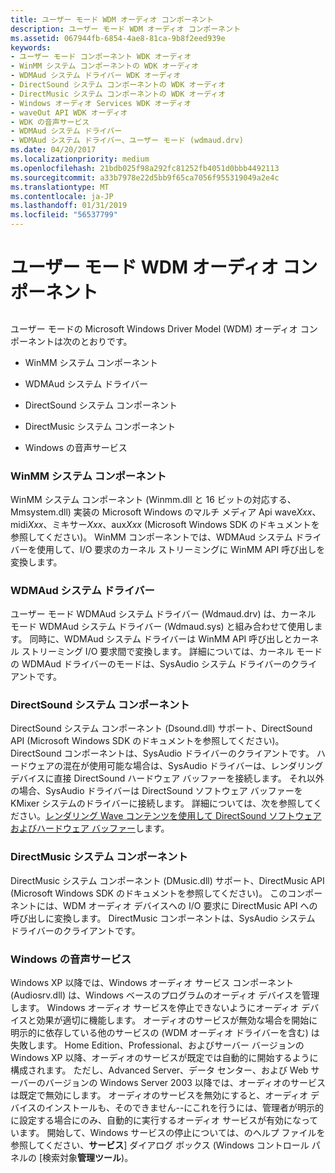 ```yaml
---
title: ユーザー モード WDM オーディオ コンポーネント
description: ユーザー モード WDM オーディオ コンポーネント
ms.assetid: 067944fb-6854-4ae8-81ca-9b8f2eed939e
keywords:
- ユーザー モード コンポーネント WDK オーディオ
- WinMM システム コンポーネントの WDK オーディオ
- WDMAud システム ドライバー WDK オーディオ
- DirectSound システム コンポーネントの WDK オーディオ
- DirectMusic システム コンポーネントの WDK オーディオ
- Windows オーディオ Services WDK オーディオ
- waveOut API WDK オーディオ
- WDK の音声サービス
- WDMAud システム ドライバー
- WDMAud システム ドライバー、ユーザー モード (wdmaud.drv)
ms.date: 04/20/2017
ms.localizationpriority: medium
ms.openlocfilehash: 21bdb025f98a292fc81252fb4051d0bbb4492113
ms.sourcegitcommit: a33b7978e22d5bb9f65ca7056f955319049a2e4c
ms.translationtype: MT
ms.contentlocale: ja-JP
ms.lasthandoff: 01/31/2019
ms.locfileid: "56537799"
---
```

# <a name="user-mode-wdm-audio-components"></a>ユーザー モード WDM オーディオ コンポーネント


## <span id="user_mode_wdm_audio_components"></span><span id="USER_MODE_WDM_AUDIO_COMPONENTS"></span>


ユーザー モードの Microsoft Windows Driver Model (WDM) オーディオ コンポーネントは次のとおりです。

-   WinMM システム コンポーネント

-   WDMAud システム ドライバー

-   DirectSound システム コンポーネント

-   DirectMusic システム コンポーネント

-   Windows の音声サービス

### <a name="span-idwinmmsystemcomponentspanspan-idwinmmsystemcomponentspanwinmm-system-component"></a><span id="winmm_system_component"></span><span id="WINMM_SYSTEM_COMPONENT"></span>WinMM システム コンポーネント

WinMM システム コンポーネント (Winmm.dll と 16 ビットの対応する、Mmsystem.dll) 実装の Microsoft Windows のマルチ メディア Api wave*Xxx*、midi*Xxx*、ミキサー*Xxx*、aux*Xxx* (Microsoft Windows SDK のドキュメントを参照してください)。 WinMM コンポーネントでは、WDMAud システム ドライバーを使用して、I/O 要求のカーネル ストリーミングに WinMM API 呼び出しを変換します。

### <a name="span-idwdmaudsystemdriverspanspan-idwdmaudsystemdriverspanwdmaud-system-driver"></a><span id="wdmaud_system_driver"></span><span id="WDMAUD_SYSTEM_DRIVER"></span>WDMAud システム ドライバー

ユーザー モード WDMAud システム ドライバー (Wdmaud.drv) は、カーネル モード WDMAud システム ドライバー (Wdmaud.sys) と組み合わせて使用します。 同時に、WDMAud システム ドライバーは WinMM API 呼び出しとカーネル ストリーミング I/O 要求間で変換します。 詳細については、カーネル モードの WDMAud ドライバーのモードは、SysAudio システム ドライバーのクライアントです。

### <a name="span-iddirectsoundsystemcomponentspanspan-iddirectsoundsystemcomponentspandirectsound-system-component"></a><span id="directsound_system_component"></span><span id="DIRECTSOUND_SYSTEM_COMPONENT"></span>DirectSound システム コンポーネント

DirectSound システム コンポーネント (Dsound.dll) サポート、DirectSound API (Microsoft Windows SDK のドキュメントを参照してください)。 DirectSound コンポーネントは、SysAudio ドライバーのクライアントです。 ハードウェアの混在が使用可能な場合は、SysAudio ドライバーは、レンダリング デバイスに直接 DirectSound ハードウェア バッファーを接続します。 それ以外の場合、SysAudio ドライバーは DirectSound ソフトウェア バッファーを KMixer システムのドライバーに接続します。 詳細については、次を参照してください。[レンダリング Wave コンテンツを使用して DirectSound ソフトウェアおよびハードウェア バッファー](rendering-wave-content-using-directsound-software-and-hardware-buffers.md)します。

### <a name="span-iddirectmusicsystemcomponentspanspan-iddirectmusicsystemcomponentspandirectmusic-system-component"></a><span id="directmusic_system_component"></span><span id="DIRECTMUSIC_SYSTEM_COMPONENT"></span>DirectMusic システム コンポーネント

DirectMusic システム コンポーネント (DMusic.dll) サポート、DirectMusic API (Microsoft Windows SDK のドキュメントを参照してください)。 このコンポーネントには、WDM オーディオ デバイスへの I/O 要求に DirectMusic API への呼び出しに変換します。 DirectMusic コンポーネントは、SysAudio システム ドライバーのクライアントです。

### <a name="span-idwindowsaudioservicesspanspan-idwindowsaudioservicesspanwindows-audio-services"></a><span id="windows_audio_services"></span><span id="WINDOWS_AUDIO_SERVICES"></span>Windows の音声サービス

Windows XP 以降では、Windows オーディオ サービス コンポーネント (Audiosrv.dll) は、Windows ベースのプログラムのオーディオ デバイスを管理します。 Windows オーディオ サービスを停止できないようにオーディオ デバイスと効果が適切に機能します。 オーディオのサービスが無効な場合を開始に明示的に依存している他のサービスの (WDM オーディオ ドライバーを含む) は失敗します。 Home Edition、Professional、およびサーバー バージョンの Windows XP 以降、オーディオのサービスが既定では自動的に開始するように構成されます。 ただし、Advanced Server、データ センター、および Web サーバーのバージョンの Windows Server 2003 以降では、オーディオのサービスは既定で無効にします。 オーディオのサービスを無効にすると、オーディオ デバイスのインストールも、そのできません--にこれを行うには、管理者が明示的に設定する場合にのみ、自動的に実行するオーディオ サービスが有効になっています。 開始して、Windows サービスの停止については、のヘルプ ファイルを参照してください、**サービス**] ダイアログ ボックス (Windows コントロール パネルの [検索対象**管理ツール**)。

 

 




